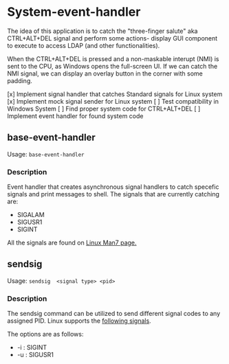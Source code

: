 # System-event-handler
The idea of this application is to catch the "three-finger salute" aka CTRL+ALT+DEL signal and perform some actions- display GUI component to execute to access LDAP (and other functionalities). 

When the CTRL+ALT+DEL is pressed and a non-maskable interupt (NMI) is sent to the CPU, as Windows opens the full-screen UI. If we can catch the NMI signal, we can display an overlay button in the corner with some padding. 

[x] Implement signal handler that catches Standard signals for Linux system
[x] Implement mock signal sender for Linux system
[ ] Test compatibility in Windows System
[ ] Find proper system code for CTRL+ALT+DEL
[ ] Implement event handler for found system code

## base-event-handler

Usage: `base-event-handler`

### Description
Event handler that creates asynchronous signal handlers to catch specefic signals and print messages to shell.
The signals that are currently catching are:
* SIGALAM
* SIGUSR1
* SIGINT

All the signals are found on [Linux Man7 page.](https://www.man7.org/linux/man-pages/man7/signal.7.html)


## sendsig 

Usage: ` sendsig  <signal type> <pid> `

### Description
The sendsig command can be utilized to send different signal codes to any assigned PID. Linux supports the [following signals](https://www.man7.org/linux/man-pages/man7/signal.7.html). 

The options are as follows: 

 * -i : SIGINT
 * -u : SIGUSR1
